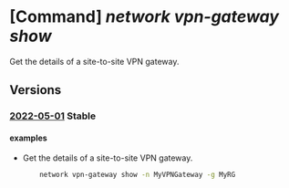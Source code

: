 # [Command] _network vpn-gateway show_

Get the details of a site-to-site VPN gateway.

## Versions

### [2022-05-01](/Resources/mgmt-plane/L3N1YnNjcmlwdGlvbnMve30vcmVzb3VyY2Vncm91cHMve30vcHJvdmlkZXJzL21pY3Jvc29mdC5uZXR3b3JrL3ZwbmdhdGV3YXlzL3t9/2022-05-01.xml) **Stable**

<!-- mgmt-plane /subscriptions/{}/resourcegroups/{}/providers/microsoft.network/vpngateways/{} 2022-05-01 -->

#### examples

- Get the details of a site-to-site VPN gateway.
    ```bash
        network vpn-gateway show -n MyVPNGateway -g MyRG
    ```
